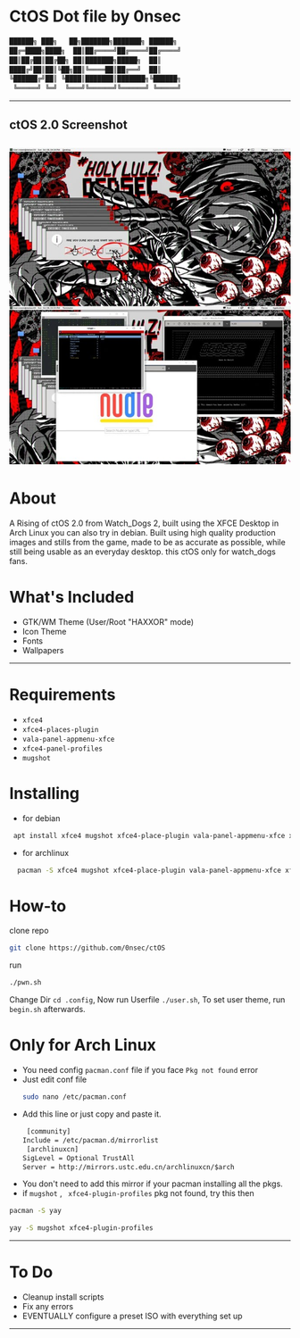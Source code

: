 # CtOS Dot file by 0nsec
```sh
██████╗ ███╗   ██╗███████╗███████╗ ██████╗
██╔═████╗████╗  ██║██╔════╝██╔════╝██╔════╝
██║██╔██║██╔██╗ ██║███████╗█████╗  ██║     
████╔╝██║██║╚██╗██║╚════██║██╔══╝  ██║     
╚██████╔╝██║ ╚████║███████║███████╗╚██████╗
 ╚═════╝ ╚═╝  ╚═══╝╚══════╝╚══════╝ ╚═════╝
```
-----------------------------------------------------------------------------------------
## ctOS 2.0 Screenshot
![test image](https://raw.githubusercontent.com/0nsec/ctOS/main/SVG.JPG)
-----------------------------------------------------------------------------------------
# About
A Rising of ctOS 2.0 from Watch_Dogs 2, built using the XFCE Desktop in Arch Linux you can also try in debian. 
Built using high quality production images and stills from the game, made to be as accurate as possible, while still being usable as an everyday desktop.
this ctOS only for watch_dogs fans.

# What's Included
- GTK/WM Theme (User/Root "HAXXOR" mode)
- Icon Theme
- Fonts
- Wallpapers
------------------------------------
# Requirements
- ```xfce4```
- ```xfce4-places-plugin```
- ```vala-panel-appmenu-xfce```
- ```xfce4-panel-profiles```
- ```mugshot```

# Installing 
- for debian
```sh
 apt install xfce4 mugshot xfce4-place-plugin vala-panel-appmenu-xfce xfce4-panel-profiles
```
- for archlinux
```sh
  pacman -S xfce4 mugshot xfce4-place-plugin vala-panel-appmenu-xfce xfce4-panel-profiles
   ```
  
# How-to
clone repo 
```sh
git clone https://github.com/0nsec/ctOS
```
run 
```sh
./pwn.sh
```
Change Dir 
```cd .config```,
Now run Userfile ```./user.sh```,
To set user theme, run ```begin.sh``` afterwards.

# Only for Arch Linux
- You need config ```pacman.conf``` file if you face ```Pkg not found``` error
- Just edit conf file
  ```sh
  sudo nano /etc/pacman.conf
  ```
- Add this line or just copy and paste it.
  ```
   [community]
  Include = /etc/pacman.d/mirrorlist
   [archlinuxcn]
  SigLevel = Optional TrustAll
  Server = http://mirrors.ustc.edu.cn/archlinuxcn/$arch
  ```
- You don't need to add this mirror if your pacman installing all the pkgs.
- if ```mugshot``` , ``` xfce4-plugin-profiles``` pkg not found, try this then
```sh
pacman -S yay
```
```sh
yay -S mugshot xfce4-plugin-profiles
```
------------------------------------------------
# To Do
- Cleanup install scripts
- Fix any errors
- EVENTUALLY configure a preset ISO with everything set up
-----------------------------------------------

  
